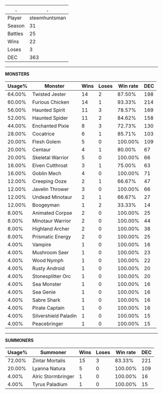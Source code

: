 .|.
|-|-
Player|steemhuntsman
Season|31
Battles|25
Wins|22
Loses|3
DEC|363

---
**MONSTERS**

Usage%|Monster|Wins|Loses|Win rate|DEC|
-|-|-|-|-|-|
64.00%|Twisted Jester|14|2|87.50%|198|
60.00%|Furious Chicken|14|1|93.33%|214|
56.00%|Haunted Spirit|11|3|78.57%|169|
52.00%|Haunted Spider|11|2|84.62%|158|
44.00%|Enchanted Pixie|8|3|72.73%|130|
28.00%|Cocatrice|6|1|85.71%|103|
20.00%|Flesh Golem|5|0|100.00%|109|
20.00%|Centaur|4|1|80.00%|67|
20.00%|Skeletal Warrior|5|0|100.00%|66|
16.00%|Elven Cutthroat|3|1|75.00%|63|
16.00%|Goblin Mech|4|0|100.00%|71|
12.00%|Creeping Ooze|2|1|66.67%|47|
12.00%|Javelin Thrower|3|0|100.00%|66|
12.00%|Undead Minotaur|2|1|66.67%|27|
12.00%|Boogeyman|1|2|33.33%|14|
8.00%|Animated Corpse|2|0|100.00%|25|
8.00%|Minotaur Warrior|2|0|100.00%|44|
8.00%|Highland Archer|2|0|100.00%|38|
8.00%|Prismatic Energy|2|0|100.00%|25|
4.00%|Vampire|1|0|100.00%|16|
4.00%|Mushroom Seer|1|0|100.00%|23|
4.00%|Wood Nymph|1|0|100.00%|22|
4.00%|Rusty Android|1|0|100.00%|20|
4.00%|Stonesplitter Orc|1|0|100.00%|20|
4.00%|Sea Monster|1|0|100.00%|16|
4.00%|Sea Genie|1|0|100.00%|16|
4.00%|Sabre Shark|1|0|100.00%|16|
4.00%|Pirate Captain|1|0|100.00%|16|
4.00%|Silvershield Paladin|1|0|100.00%|15|
4.00%|Peacebringer|1|0|100.00%|15|

---
**SUMMONERS**

Usage%|Summoner|Wins|Loses|Win rate|DEC|
-|-|-|-|-|-|
72.00%|Zintar Mortalis|15|3|83.33%|221|
20.00%|Lyanna Natura|5|0|100.00%|109|
4.00%|Alric Stormbringer|1|0|100.00%|16|
4.00%|Tyrus Paladium|1|0|100.00%|15|
